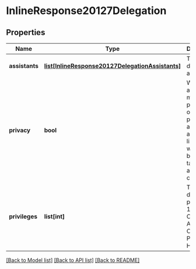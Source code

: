 # InlineResponse20127Delegation

## Properties
Name | Type | Description | Notes
------------ | ------------- | ------------- | -------------
**assistants** | [**list[InlineResponse20127DelegationAssistants]**](InlineResponse20127DelegationAssistants.md) | The delegation assistants. | [optional] 
**privacy** | **bool** | Whether to allow members to prevent others from picking up a held call, and listening, whispering, barging, or taking over a call if it&#x27;s configured. | [optional] 
**privileges** | **list[int]** | The delegation privileges. 1-Place Calls, 2-Answer Calls, 3- Pick Up Hold Calls. | [optional] 

[[Back to Model list]](../README.md#documentation-for-models) [[Back to API list]](../README.md#documentation-for-api-endpoints) [[Back to README]](../README.md)

